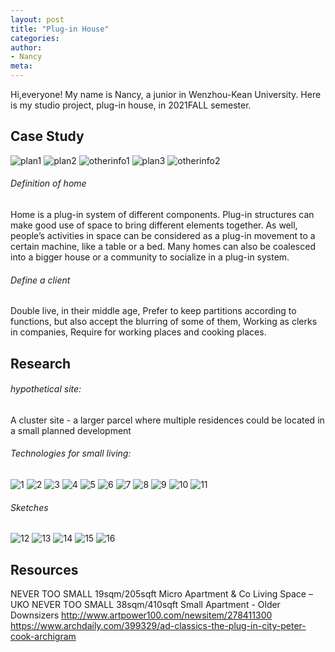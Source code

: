 ```yaml
---
layout: post
title: "Plug-in House"
categories:
author:
- Nancy
meta:
---
```


Hi,everyone! My name is Nancy, a junior in Wenzhou-Kean University. Here is my studio project, plug-in house, in 2021FALL semester.

## Case Study
![plan1](https://github.com/Nancyuz/Nancy/blob/master/assets/1.png?raw=true)
![plan2](https://github.com/Nancyuz/Nancy/blob/master/assets/2.png?raw=true)
![otherinfo1](https://github.com/Nancyuz/Nancy/blob/master/assets/3.jpg?raw=true)
![plan3](https://github.com/Nancyuz/Nancy/blob/master/assets/5.png?raw=true)
![otherinfo2](https://github.com/Nancyuz/Nancy/blob/master/assets/4.jpg?raw=true)

###### Definition of home
Home is a plug-in system of different components. Plug-in structures can make good use of space to bring different elements together. As well, people’s activities in space can be considered as a plug-in movement to a certain machine, like a table or a bed. Many homes can also be coalesced into a bigger house or a community to socialize in a plug-in system.

###### Define a client
Double live, in their middle age, Prefer to keep partitions according to functions, but also accept the blurring of some of them, Working as clerks in companies, Require for working places and cooking places.

## Research
###### hypothetical site:
A cluster site - a larger parcel where multiple residences could be located in a small planned development

###### Technologies for small living:
![1](https://github.com/Nancyuz/Nancy/blob/master/assets/9.8/1.png?raw=true)
![2](https://github.com/Nancyuz/Nancy/blob/master/assets/9.8/2.png?raw=true)
![3](https://github.com/Nancyuz/Nancy/blob/master/assets/9.8/3.jpg?raw=true)
![4](ahttps://github.com/Nancyuz/Nancy/blob/master/assets/9.8/4.png?raw=true)
![5](https://github.com/Nancyuz/Nancy/blob/master/assets/9.8/5.png?raw=true)
![6](https://github.com/Nancyuz/Nancy/blob/master/assets/9.8/6.png?raw=true)
![7](https://github.com/Nancyuz/Nancy/blob/master/assets/9.8/7.png?raw=true)
![8](https://github.com/Nancyuz/Nancy/blob/master/assets/9.8/8.jpg?raw=true)
![9](https://github.com/Nancyuz/Nancy/blob/master/assets/9.8/9.png?raw=true)
![10](https://github.com/Nancyuz/Nancy/blob/master/assets/9.8/10.jpeg?raw=true)
![11](ahttps://github.com/Nancyuz/Nancy/blob/master/assets/9.8/11.jpeg?raw=true)

###### Sketches
![12](https://github.com/Nancyuz/Nancy/blob/master/assets/9.8/12.jpg?raw=true)
![13](https://github.com/Nancyuz/Nancy/blob/master/assets/9.8/13.jpg?raw=true)
![14](https://github.com/Nancyuz/Nancy/blob/master/assets/9.8/14.jpg?raw=true)
![15](https://github.com/Nancyuz/Nancy/blob/master/assets/9.8/15.jpg?raw=true)
![16](https://github.com/Nancyuz/Nancy/blob/master/assets/9.8/16.jpg?raw=true)

## Resources
NEVER TOO SMALL 19sqm/205sqft Micro Apartment & Co Living Space – UKO
NEVER TOO SMALL 38sqm/410sqft Small Apartment - Older Downsizers
http://www.artpower100.com/newsitem/278411300
https://www.archdaily.com/399329/ad-classics-the-plug-in-city-peter-cook-archigram
